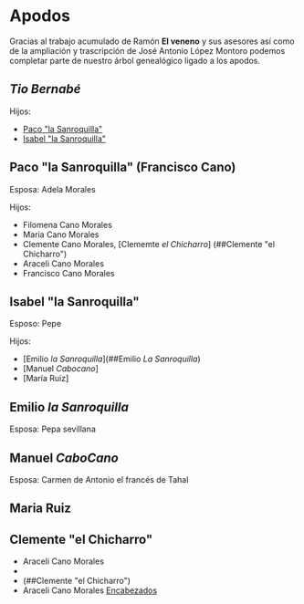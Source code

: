 # Apodos
Gracias al trabajo acumulado de Ramón **El veneno** y sus asesores así como de la ampliación y trascripción de José Antonio López Montoro podemos completar parte de nuestro árbol genealógico ligado a los apodos.


## *Tio Bernabé*

Hijos:
  - [Paco "la Sanroquilla"](##Paco "la Sanroquilla")
  - [Isabel "la Sanroquilla"](##Isabel "la Sanroquilla")


## Paco "la Sanroquilla" (Francisco Cano)
  Esposa: Adela Morales
  
  Hijos:
  - Filomena Cano Morales 
  - Maria Cano Morales
  - Clemente Cano Morales, [Clememte *el Chicharro*] (##Clemente "el Chicharro")
  - Araceli Cano Morales
  - Francisco Cano Morales


## Isabel "la Sanroquilla"
  Esposo: Pepe
  
  Hijos: 
  - [Emilio *la Sanroquilla*](##Emilio *La Sanroquilla*)
  - [Manuel *Cabocano*]
  - [María Ruiz]
  
## Emilio *la Sanroquilla* 
  Esposa: Pepa sevillana

## Manuel *CaboCano*
  Esposa: Carmen de Antonio el francés de Tahal
  
## Maria Ruiz


## Clemente "el Chicharro"


  - Araceli Cano Morales
  - 
  - (##Clemente "el Chicharro")
  - Araceli Cano Morales
[Encabezados](#encabezados)
